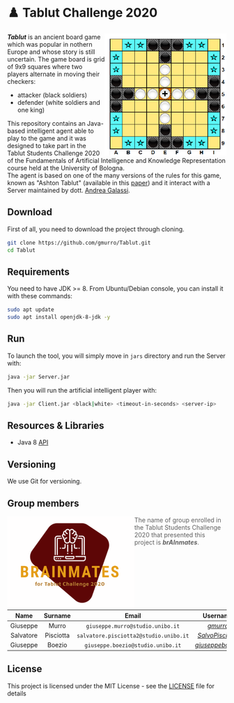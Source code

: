 # :chess_pawn: Tablut Challenge 2020

<img align="right" width="280" height="280" src="src/it/unibo/ai/didattica/competition/tablut/gui/resources/screen.png">

**_Tablut_** is an ancient board game which was popular in nothern Europe and whose story is still uncertain.
The game board is grid of 9x9 squares where two players alternate in moving their checkers:
* attacker (black soldiers) 
* defender (white soldiers and one king)   

This repository contains an Java-based intelligent agent able to play to the game and it was designed to take part in the Tablut Students Challenge 2020 of the Fundamentals of Artificial Intelligence and Knowledge Representation course held at the University of Bologna.                   
The agent is based on one of the many versions of the rules for this game, known as "Ashton Tablut" (available in this [paper](http://ww.aagenielsen.dk/LinnaeusPaper-Longer.pdf)) and it interact with a Server maintained by dott. [Andrea Galassi](https://github.com/AGalassi/TablutCompetition).


## Download

First of all, you need to download the project through cloning.

```sh
git clone https://github.com/gmurro/Tablut.git
cd Tablut
```

## Requirements

You need to have JDK >= 8. From Ubuntu/Debian console, you can install it with these commands:
```sh
sudo apt update
sudo apt install openjdk-8-jdk -y
```

## Run

To launch the tool, you will simply move in `jars` directory and run the Server with:
```sh
java -jar Server.jar
```
Then you will run the artificial intelligent player with:
```sh
java -jar Client.jar <black|white> <timeout-in-seconds> <server-ip>
```


## Resources & Libraries

* Java 8 [API](https://docs.oracle.com/javase/8/docs/api/)


## Versioning

We use Git for versioning.

## Group members

<img align="left" width="292" height="214" src="src/it/unibo/ai/didattica/competition/tablut/gui/resources/logo.png">

> The name of group enrolled in the Tablut Students Challenge 2020 that presented this project is **_brAInmates_**.

|  Name     |  Surname  |     Email                              |    Username      |
| :-------: | :-------: | :------------------------------------: | :--------------: |
| Giuseppe  | Murro     | `giuseppe.murro@studio.unibo.it`       | [_gmurro_](https://github.com/gmurro)         |
| Salvatore | Pisciotta | `salvatore.pisciotta2@studio.unibo.it` | [_SalvoPisciotta_](https://github.com/SalvoPisciotta) |
| Giuseppe  | Boezio    | `giuseppe.boezio@studio.unibo.it`      | [_giuseppeboezio_](https://github.com/giuseppeboezio) |



## License

This project is licensed under the MIT License - see the [LICENSE](LICENSE) file for details


